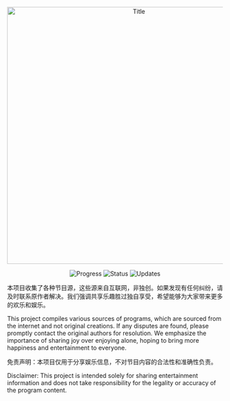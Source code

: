 <p align="center">
  <img width="600" src="https://img.shields.io/badge/-节目源分享 Program Source Sharing-000000?style=for-the-badge&logo=your-logo&logoColor=white" alt="Title">
</p>


<p align="center">
  <img src="https://img.shields.io/badge/Progress-In%20Development-yellow" alt="Progress">
  <img src="https://img.shields.io/badge/Status-Active-brightgreen" alt="Status">
  <img src="https://img.shields.io/badge/Updates-Regular-blue" alt="Updates">
</p>

本项目收集了各种节目源，这些源来自互联网，非独创。如果发现有任何纠纷，请及时联系原作者解决。我们强调共享乐趣胜过独自享受，希望能够为大家带来更多的欢乐和娱乐。

This project compiles various sources of programs, which are sourced from the internet and not original creations. If any disputes are found, please promptly contact the original authors for resolution. We emphasize the importance of sharing joy over enjoying alone, hoping to bring more happiness and entertainment to everyone.

免责声明：本项目仅用于分享娱乐信息，不对节目内容的合法性和准确性负责。

Disclaimer: This project is intended solely for sharing entertainment information and does not take responsibility for the legality or accuracy of the program content.
